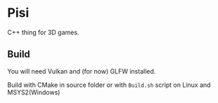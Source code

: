 # Pisi
C++ thing for 3D games.

## Build
You will need Vulkan and (for now) GLFW installed.

Build with CMake in source folder or with `Build.sh` script on Linux and MSYS2(Windows)
